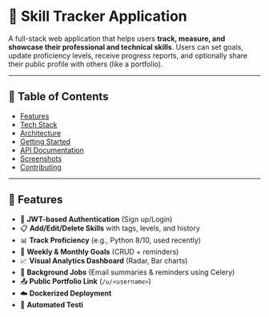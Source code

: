 # 🧠 Skill Tracker Application

A full-stack web application that helps users **track, measure, and showcase their professional and technical skills**. Users can set goals, update proficiency levels, receive progress reports, and optionally share their public profile with others (like a portfolio).

---

## 📌 Table of Contents

- [Features](#features)
- [Tech Stack](#tech-stack)
- [Architecture](#architecture)
- [Getting Started](#getting-started)
- [API Documentation](#api-documentation)
- [Screenshots](#screenshots)
- [Contributing](#contributing)

---

## 🚀 Features

- 🔐 **JWT-based Authentication** (Sign up/Login)
- 📋 **Add/Edit/Delete Skills** with tags, levels, and history
- 📊 **Track Proficiency** (e.g., Python 8/10, used recently)
- 🎯 **Weekly & Monthly Goals** (CRUD + reminders)
- 📈 **Visual Analytics Dashboard** (Radar, Bar charts)
- 🔁 **Background Jobs** (Email summaries & reminders using Celery)
- 📤 **Public Portfolio Link** (`/u/<username>`)
- ☁️ **Dockerized Deployment**
- 🧪 **Automated Testi**
